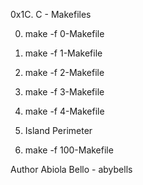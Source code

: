 0x1C. C - Makefiles

0. make -f 0-Makefile

1. make -f 1-Makefile

2. make -f 2-Makefile

3. make -f 3-Makefile
4. make -f 4-Makefile

5. Island Perimeter

6. make -f 100-Makefile


Author
Abiola Bello - abybells
